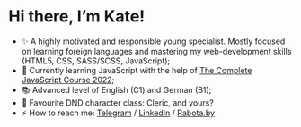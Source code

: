 # Hi there, I’m Kate! 
- ✨️ A highly motivated and responsible young specialist. Mostly focused on learning foreign languages and mastering my web-development skills (HTML5, CSS, SASS/SCSS, JavaScript);
- 🌱 Currently learning JavaScript with the help of [The Complete JavaScript Course 2022](https://github.com/jonasschmedtmann/complete-javascript-course);
- 📚 Advanced level of English (C1) and German (B1);
- 🎲 Favourite DND character class: Cleric, and yours?
- ⚡️ How to reach me: [Telegram](https://t.me/eolinn) / [LinkedIn](http://www.linkedin.com/in/eolinn) / [Rabota.by](https://rabota.by/resume/2684a9e8ff0b0fce290039ed1f4c7850653539) 

<!---
eollin/eollin is a ✨ special ✨ repository because its `README.md` (this file) appears on your GitHub profile.
You can click the Preview link to take a look at your changes.
--->
